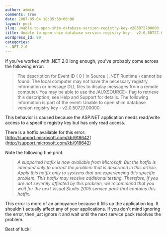 ```yaml
---
author: admin
comments: true
date: 2007-05-04 18:35:30+00:00
layout: post
slug: unable-to-open-shim-database-version-registry-key-v205072700000
title: Unable to open shim database version registry key - v2.0.50727.00000.
wordpress_id: 90
categories:
- .NET 2.0
---
```


If you've worked with .NET 2.0 long enough, you've probably come across the following error:




> 

> 
> The description for Event ID ( 0 ) in Source ( .NET Runtime ) cannot be found. The local computer may not have the necessary registry information or message DLL files to display messages from a remote computer. You may be able to use the /AUXSOURCE= flag to retrieve this description; see Help and Support for details. The following information is part of the event: Unable to open shim database version registry key - v2.0.50727.00000.




This behavior is caused because the ASP.NET application needs read/write access to a specific registry key but has only read access.




There is a hotfix available for this error: [http://support.microsoft.com/kb/918642](http://support.microsoft.com/kb/918642)




Note the following fine print:




> 

> 
> _A supported hotfix is now available from Microsoft. But the hotfix is intended only to correct the problem that is described in this article. Apply this hotfix only to systems that are experiencing this specific problem. This hotfix may receive additional testing. Therefore, if you are not severely affected by this problem, we recommend that you wait for the next Visual Studio 2005 service pack that contains this hotfix._




This error is more of an annoyance because it fills up the application log. It shouldn't actually affect any of your applications. If you don't mind ignoring the error, then just ignore it and wait until the next service pack resolves the problem.




Best of luck!
